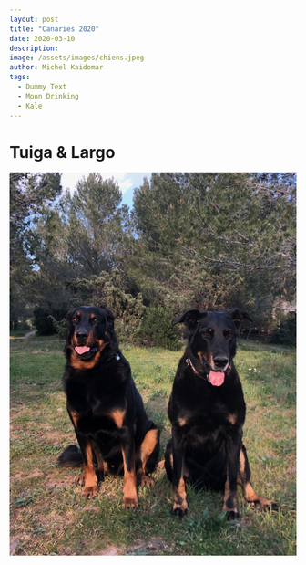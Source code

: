 ```yaml
---
layout: post
title: "Canaries 2020"
date: 2020-03-10
description: 
image: /assets/images/chiens.jpeg
author: Michel Kaidomar
tags: 
  - Dummy Text
  - Moon Drinking
  - Kale
---
```

# Tuiga & Largo

![Placeholder](/assets/images/chiens.jpeg)


